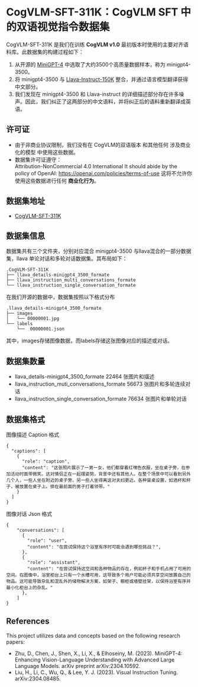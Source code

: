 # CogVLM-SFT-311K：CogVLM SFT 中的双语视觉指令数据集

CogVLM-SFT-311K 是我们在训练 **CogVLM v1.0** 最初版本时使用的主要对齐语料库。此数据集的构建过程如下：
1. 从开源的 [MiniGPT-4](https://huggingface.co/datasets/Vision-CAIR/cc_sbu_align) 中选取了大约3500个高质量数据样本，称为 minigpt4-3500。
2. 将 minigpt4-3500 与 [Llava-Instruct-150K](https://huggingface.co/datasets/liuhaotian/LLaVA-Instruct-150K) 整合，并通过语言模型翻译获得中文部分。
3. 我们发现在 minigpt4-3500 和 Llava-instruct 的详细描述部分存在许多噪声。因此，我们纠正了这两部分的中文语料，并将纠正后的语料重新翻译成英语。

## 许可证
+ 由于非商业协议限制，我们没有在 CogVLM的双语版本 和其他任何 涉及商业化的模型 中使用这些数据。 
+ 数据集许可证遵守：<br> Attribution-NonCommercial 4.0 International It should abide by the policy of OpenAI: https://openai.com/policies/terms-of-use
这将不允许你使用这些数据进行任何 **商业化行为**。

## 数据集地址

+ [CogVLM-SFT-311K](https://huggingface.co/datasets/THUDM/CogVLM-SFT-311K)

## 数据集信息
数据集共有三个文件夹，分别对应混合 minigpt4-3500 与llava混合的一部分数据集，llava 单论对话和多轮对话数据集。其布局如下：
```
.CogVLM-SFT-311K
├── llava_details-minigpt4_3500_formate
├── llava_instruction_multi_conversations_formate
└── llava_instruction_single_conversation_formate
```
在我们开源的数据中，数据集按照以下格式分布
```
.llava_details-minigpt4_3500_formate
├── images
│   └── 00000001.jpg
└── labels
    └──  00000001.json
```
其中，images存储图像数据，而labels存储这张图像对应的描述或对话。

## 数据集数量
+ llava_details-minigpt4_3500_formate 22464 张图片和描述
+ llava_instruction_muti_conversations_formate 56673 张图片和多轮连续对话
+ llava_instruction_single_conversation_formate 76634 张图片和单轮对话
## 数据集格式

图像描述 Caption 格式
```
{
  "captions": [
    {
      "role": "caption",
      "content": "这张照片展示了一男一女，他们都穿着红嘿色衣服，坐在桌子旁，在参加活动时面带微笑。这对情侣正在一起摆姿势，背景中还有其他人。在整个场景中可以看到另外几个人，一些人坐在附近的桌子旁，另一些人坐得离这对夫妇更近。各种餐桌设置，如酒杯和杯子，被放置在桌子上。排在最前面的男子打着领带。"
    }
  ]
}
```
图像对话 Json 格式
``` 
{
    "conversations": [
      {
        "role": "user",
        "content": "在尝试保持这个浴室有序时可能会遇到哪些挑战？",
      },
      {
        "role": "assistant",
        "content": "在尝试保持这空间和各种物品的存在，例如杯子和手机占用了可用的空间。在图像中，浴室柜台上只有一个水槽可用，这导致多个用户可能必须共享空间放置自己的物品。这可能导致杂乱和混乱外的储物解决方案，如架子、橱柜或墙壁挂架，以保持浴室有序并最小化柜台上的杂乱。"
      },
    ]
}
```

## References
This project utilizes data and concepts based on the following research papers:
- Zhu, D., Chen, J., Shen, X., Li, X., & Elhoseiny, M. (2023). MiniGPT-4: Enhancing Vision-Language Understanding with Advanced Large Language Models. arXiv preprint arXiv:2304.10592.
- Liu, H., Li, C., Wu, Q., & Lee, Y. J. (2023). Visual Instruction Tuning. arXiv:2304.08485.